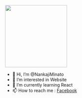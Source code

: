 <img src="https://user-images.githubusercontent.com/101871896/171564562-0d3a3ac4-521d-4aa1-83ff-221b6eb0aa78.png" width="200px">

- 👋 Hi, I’m @NankajiMinato
- 👀 I’m interested in Website
- 🌱 I’m currently learning React
- 📫 How to reach me : [Facebook](https://www.facebook.com/Nankaji.Minato/)
